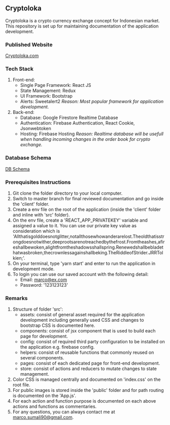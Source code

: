 ## Cryptoloka
Cryptoloka is a crypto currency exchange concept for Indonesian market. This repository is set up for maintaining documentation of the application development.

### Published Website
[Cryptoloka.com](https://cryptoloka-app.firebaseapp.com)

### Tech Stack
1. Front-end:
   * Single Page Framework: React JS
   * State Management: Redux
   * UI Framework: Bootstrap
   * Alerts: Sweetalert2
      _Reason: Most popular framework for application development._
2. Back-end:
   * Database: Google Firestore Realtime Database
   * Authentication: Firebase Authentication, React Cookie, Jsonwebtoken
   * Hosting: Firebase Hosting
      _Reason: Realtime database will be usefull when handling incoming changes in the order book for crypto exchange._

### Database Schema
[DB Schema](https://docs.google.com/spreadsheets/d/1yWXr3Q8Teqf5HIpDAjhGQbX5n9MEnj1QNFmJAZdqygY/edit?usp=sharing)

### Prerequisites Instructions
1. Git clone the folder directory to your local computer.
2. Switch to master branch for final reviewed documentation and go inside the 'client' folder.
3. Create a env file on the root of the application (inside the 'client' folder and inline with 'src' folder).
4. On the env file, create a 'REACT_APP_PRIVATEKEY' variable and assigned a value to it.
   You can use our private key value as consideration which is 'Allthatisgolddoesnotglitter,notallthosewhowanderarelost.Theoldthatisstrongdoesnotwither,deeprootsarenotreachedbythefrost.Fromtheashes,afireshallbewoken,alightfromtheshadowsshallspring.Renewedshallbebladethatwasbroken,thecrownlessagainshallbeking.TheRiddleofStrider.JRRTolkien;'.
5. On your terminal, type 'yarn start' and enter to run the application in development mode.
6. To login you can use our saved account with the following detail:
   * Email: marco@ex.com
   * Password: '123123123'

### Remarks
1. Structure of folder 'src':
   * assets: consist of general asset required for the application development including generally used CSS and changes to bootstrap CSS is documented here.
   * components: consist of jsx component that is used to build each page for development.
   * config: consist of required third party configuration to be installed on the application e.g. firebase config.
   * helpers: consist of reusable functions that commonly reused on several components.
   * pages: consist of each dedicated page for front-end development.
   * store: consist of actions and reducers to mutate changes to state management.
2. Color CSS is managed centrally and documented on 'index.css' on the root file.
3. For public images is stored inside the 'public' folder and for path routing is documented on the 'App.js'.
4. For each action and function purpose is documented on each above actions and functions as commentaries.
5. For any questions, you can always contact me at marco.sumali90@gmail.com.
      
